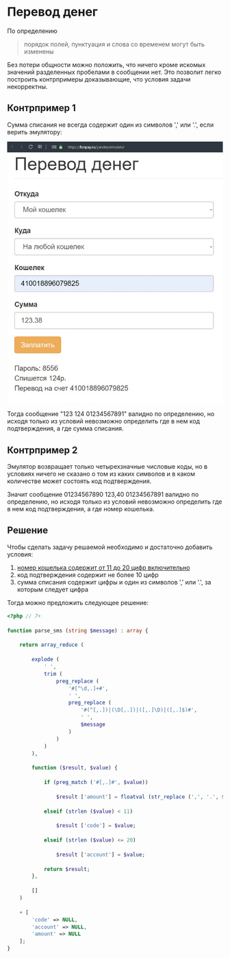 # Перевод денег

По определению

>порядок полей, пунктуация и слова со временем могут быть изменены

Без потери общности можно положить, что ничего кроме искомых значений разделенных пробелами в сообщении нет. Это позволит легко построить контрпримеры доказывающие, что условия задачи некорректны.

## Контрпример 1

Сумма списания не всегда содержит один из символов ',' или '.', если верить эмулятору:

![124][1]

[1]: https://github.com/vadim-malashenko/funpay/blob/master/parse_sms/1.jpg

Тогда сообщение "123 124 01234567891" валидно по определению, но исходя только из условий невозможно определить где в нем код подтверждения, а где сумма списания.

## Контрпример 2

Эмулятор возвращает только четырехзначные числовые коды, но в условиях ничего не сказано о том из каких символов и в каком количестве может состоять код подтверждения.

Значит сообщение 01234567890 123,40 01234567891 валидно по определению, но исходя только из условий невозможно определить где в нем код подтверждения, а где номер кошелька.

## Решение

Чтобы сделать задачу решаемой необходимо и достаточно добавить условия:

1. [номер кошелька содержит от 11 до 20 цифр включительно](https://kassa.yandex.ru/tech/payout/wallet.html)
2. код подтверждения содержит не более 10 цифр
3. сумма списания содержит цифры и один из символов ',' или '.', за которым следует цифра

Тогда можно предложить следующее решение:

```php
<?php // 7+

function parse_sms (string $message) : array {
        
    return array_reduce (
        
        explode (
            ' ',
            trim (
                preg_replace (
                    '#[^\d,.]+#',
                    ' ',
                    preg_replace (
                        '#(^[,.])|(\D[,.])|([,.]\D)|([,.]$)#',
                        ' ',
                        $message
                    )
                )
            )
        ),
        
        function ($result, $value) {
            
            if (preg_match ('#[,.]#', $value))
            
                $result ['amount'] = floatval (str_replace (',', '.', $value));
            
            elseif (strlen ($value) < 11)
            
                $result ['code'] = $value;
                
            elseif (strlen ($value) <= 20)
            
                $result ['account'] = $value;
            
            return $result;
        },
        
        []
    )
    
    + [
        'code' => NULL,
        'account' => NULL,
        'amount' => NULL
    ];
}

